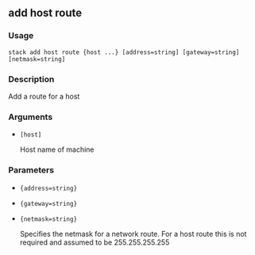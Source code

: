 ## add host route

### Usage

`stack add host route {host ...} [address=string] [gateway=string] [netmask=string]`

### Description

Add a route for a host

### Arguments

* `[host]`

   Host name of machine


### Parameters
* `{address=string}`
* `{gateway=string}`
* `{netmask=string}`

   Specifies the netmask for a network route.  For a host route
	this is not required and assumed to be 255.255.255.255



